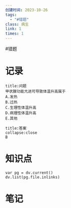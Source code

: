 ```yaml
---
创建时间: 2023-10-26
tags:
  - "#错题"
class: 病生
link: 1
times: 1
---
```

#错题


记录
==
```ad-question
title:问题
甲状腺功能亢进可导致体温升高属于
A.发热
B.过热
C.生理性体温升高
D.病理性体温升高
E.其他
```

```ad-note
title:答案
collapse:close
B
```

知识点
==
```dataviewjs
var pg = dv.current()
dv.list(pg.file.inlinks)
```

笔记
==